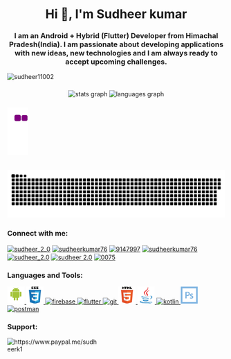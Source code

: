 <h1 align="center">Hi 👋, I'm Sudheer kumar</h1>
<h3 align="center">I am an Android + Hybrid (Flutter) Developer from Himachal Pradesh(India). I am passionate about developing applications with new ideas, new technologies and I am always ready to accept upcoming challenges.</h3>

<p align="left"> <img src="https://komarev.com/ghpvc/?username=sudheer11002&label=Profile%20views&color=0e75b6&style=flat" alt="sudheer11002" /> </p>




###

<div align="center">
  <img src="https://github-readme-stats.vercel.app/api?username=sudheer11002&hide_title=false&hide_rank=false&show_icons=true&include_all_commits=true&count_private=true&disable_animations=false&theme=dracula&locale=en&hide_border=false" height="150" alt="stats graph"  />
  <img src="https://github-readme-stats.vercel.app/api/top-langs?username=sudheer11002&locale=en&hide_title=false&layout=compact&card_width=320&langs_count=5&theme=dracula&hide_border=false" height="150" alt="languages graph"  />
</div>



###
<div>
  
 ![snake gif](https://github.com/sudheer11002/sudheer11002/blob/output/github-contribution-grid-snake.gif) 
 
</div>

<br clear="both">



<img src="https://raw.githubusercontent.com/sudheer11002/sudheer11002/output/snake.svg" alt="Snake animation" />

###
<h3 align="left">Connect with me:</h3>
<p align="left">
<a href="https://twitter.com/sudheer_2_0" target="blank"><img align="center" src="https://raw.githubusercontent.com/rahuldkjain/github-profile-readme-generator/master/src/images/icons/Social/twitter.svg" alt="sudheer_2_0" height="30" width="40" /></a>
<a href="https://linkedin.com/in/sudheerkumar76" target="blank"><img align="center" src="https://raw.githubusercontent.com/rahuldkjain/github-profile-readme-generator/master/src/images/icons/Social/linked-in-alt.svg" alt="sudheerkumar76" height="30" width="40" /></a>
<a href="https://stackoverflow.com/users/9147997" target="blank"><img align="center" src="https://raw.githubusercontent.com/rahuldkjain/github-profile-readme-generator/master/src/images/icons/Social/stack-overflow.svg" alt="9147997" height="30" width="40" /></a>
<a href="https://fb.com/sudheerkumar76" target="blank"><img align="center" src="https://raw.githubusercontent.com/rahuldkjain/github-profile-readme-generator/master/src/images/icons/Social/facebook.svg" alt="sudheerkumar76" height="30" width="40" /></a>
<a href="https://instagram.com/sudheer_2.0" target="blank"><img align="center" src="https://raw.githubusercontent.com/rahuldkjain/github-profile-readme-generator/master/src/images/icons/Social/instagram.svg" alt="sudheer_2.0" height="30" width="40" /></a>
<a href="https://www.youtube.com/c/sudheer 2.0" target="blank"><img align="center" src="https://raw.githubusercontent.com/rahuldkjain/github-profile-readme-generator/master/src/images/icons/Social/youtube.svg" alt="sudheer 2.0" height="30" width="40" /></a>
<a href="https://discord.gg/0075" target="blank"><img align="center" src="https://raw.githubusercontent.com/rahuldkjain/github-profile-readme-generator/master/src/images/icons/Social/discord.svg" alt="0075" height="30" width="40" /></a>
</p>



<h3 align="left" padding-top:20px >Languages and Tools:</h3>
<p align="left",> <a href="https://developer.android.com" target="_blank"> <img src="https://raw.githubusercontent.com/devicons/devicon/master/icons/android/android-original-wordmark.svg" alt="android" width="40" height="40"/> </a> <a href="https://www.w3schools.com/css/" target="_blank"> <img src="https://raw.githubusercontent.com/devicons/devicon/master/icons/css3/css3-original-wordmark.svg" alt="css3" width="40" height="40"/> </a> <a href="https://firebase.google.com/" target="_blank"> <img src="https://www.vectorlogo.zone/logos/firebase/firebase-icon.svg" alt="firebase" width="40" height="40"/> </a> <a href="https://flutter.dev" target="_blank"> <img src="https://www.vectorlogo.zone/logos/flutterio/flutterio-icon.svg" alt="flutter" width="40" height="40"/> </a> <a href="https://git-scm.com/" target="_blank"> <img src="https://www.vectorlogo.zone/logos/git-scm/git-scm-icon.svg" alt="git" width="40" height="40"/> </a> <a href="https://www.w3.org/html/" target="_blank"> <img src="https://raw.githubusercontent.com/devicons/devicon/master/icons/html5/html5-original-wordmark.svg" alt="html5" width="40" height="40"/> </a> <a href="https://www.java.com" target="_blank"> <img src="https://raw.githubusercontent.com/devicons/devicon/master/icons/java/java-original.svg" alt="java" width="40" height="40"/> </a> <a href="https://kotlinlang.org" target="_blank"> <img src="https://www.vectorlogo.zone/logos/kotlinlang/kotlinlang-icon.svg" alt="kotlin" width="40" height="40"/> </a> <a href="https://www.photoshop.com/en" target="_blank"> <img src="https://raw.githubusercontent.com/devicons/devicon/master/icons/photoshop/photoshop-line.svg" alt="photoshop" width="40" height="40"/> </a> <a href="https://postman.com" target="_blank"> <img src="https://www.vectorlogo.zone/logos/getpostman/getpostman-icon.svg" alt="postman" width="40" height="40"/> </a> </p>

<h3 align="left">Support:</h3>
<p><a href="https://www.paypal.me/sudheerk1"> <img align="left" src="https://cdn.buymeacoffee.com/buttons/v2/default-yellow.png" height="50" width="210" alt="https://www.paypal.me/sudheerk1" /></a></p><br><br>




